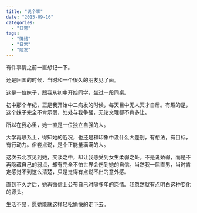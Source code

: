```yaml
---
title: "说个事"
date: "2015-09-16"
categories: 
  - "日常"
tags: 
  - "情绪"
  - "日常"
  - "朋友"
---
```


有件事情之前一直想记一下。

还是回国的时候，当时和一个很久的朋友见了面。

这是一位妹子，跟我从初中开始同学，坐过一段同桌。

初中那个年纪，正是我开始中二病发的时候，每天目中无人天才自居。有趣的是，这个妹子完全不肯示弱，处处与我争强，无论文理都不肯多让。

所以在我心里，她一直是一位独立自强的人。

大学再联系上，得知她的近况，也还是和印象中没什么大差别，有想法，有目标，有行动力。俗套点说，是个正能量满满的人。

这次去北京见到她，交谈之中，却让我感受到女生柔弱之处。不是说娇弱，而是不再隐藏自己的弱点，却有完全不怕世界会伤到她的自信。当然我一届直男，当时肯定感觉不到这么清楚，只是觉得有点说不出的意外感。

直到不久之后，她再微信上公布自己时隔多年的恋情。我忽然就有点明白这种变化的源头。

生活不易，愿她能就这样轻松愉快的走下去。
